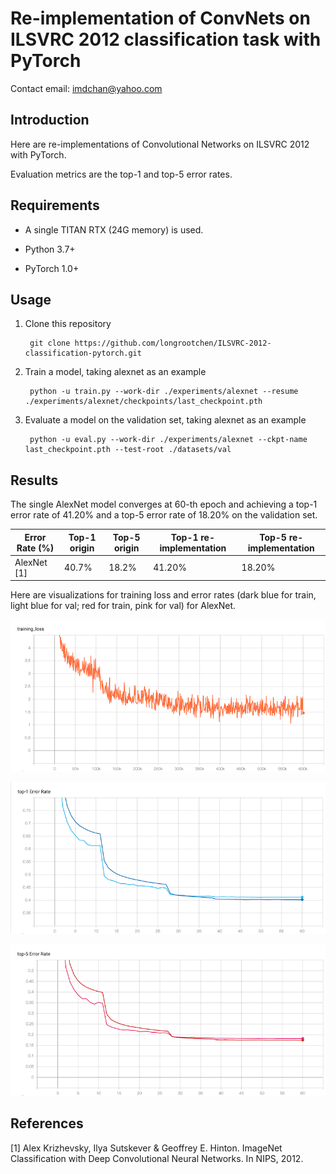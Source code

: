 # Re-implementation of ConvNets on ILSVRC 2012 classification task with PyTorch

Contact email: imdchan@yahoo.com

## Introduction

Here are re-implementations of Convolutional Networks on ILSVRC 2012 with PyTorch.

Evaluation metrics are the top-1 and top-5 error rates.

## Requirements

- A single TITAN RTX (24G memory) is used.

- Python 3.7+

- PyTorch 1.0+

## Usage

1. Clone this repository

        git clone https://github.com/longrootchen/ILSVRC-2012-classification-pytorch.git

2. Train a model, taking alexnet as an example

        python -u train.py --work-dir ./experiments/alexnet --resume ./experiments/alexnet/checkpoints/last_checkpoint.pth

3. Evaluate a model on the validation set, taking alexnet as an example

        python -u eval.py --work-dir ./experiments/alexnet --ckpt-name last_checkpoint.pth --test-root ./datasets/val
        
## Results

The single AlexNet model converges at 60-th epoch and achieving a top-1 error rate of 41.20% and a top-5 error rate of 18.20% on the validation set.

| Error Rate (%) | Top-1 origin | Top-5 origin | Top-1 re-implementation | Top-5 re-implementation |
| ----- | ----- | ----- | ----- | ----- |
| AlexNet [1] | 40.7%  | 18.2% | 41.20% | 18.20% |

Here are visualizations for training loss and error rates (dark blue for train, light blue for val; red for train, pink for val) for AlexNet.

![Training loss](https://github.com/longrootchen/alexnet-imagenet-pytorch/blob/master/images/training_loss.png)

![Top-1 error](https://github.com/longrootchen/alexnet-imagenet-pytorch/blob/master/images/top1_error.png)

![Top-5 error](https://github.com/longrootchen/alexnet-imagenet-pytorch/blob/master/images/top5_error.png)

## References

[1] Alex Krizhevsky, Ilya Sutskever & Geoffrey E. Hinton. ImageNet Classification with Deep Convolutional Neural Networks. In NIPS, 2012.
